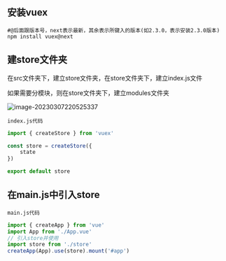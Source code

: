 ## 安装vuex

```shell
#@后面跟版本号，next表示最新，其余表示所键入的版本(如2.3.0，表示安装2.3.0版本)
npm install vuex@next 
```

## 建store文件夹

在src文件夹下，建立store文件夹，在store文件夹下，建立index.js文件

如果需要分模块，则在store文件夹下，建立modules文件夹

![image-20230307220525337](https://cdn.jsdelivr.net/gh/MaiRen1997/mdPic@master/vueImg/image-20230307220525337.png)

`index.js代码`

```js
import { createStore } from 'vuex'

const store = createStore({
    state  
})

export default store
```

## 在main.js中引入store

`main.js代码`

```js
import { createApp } from 'vue'
import App from './App.vue'
// 引入store并使用
import store from './store'
createApp(App).use(store).mount('#app')
```

